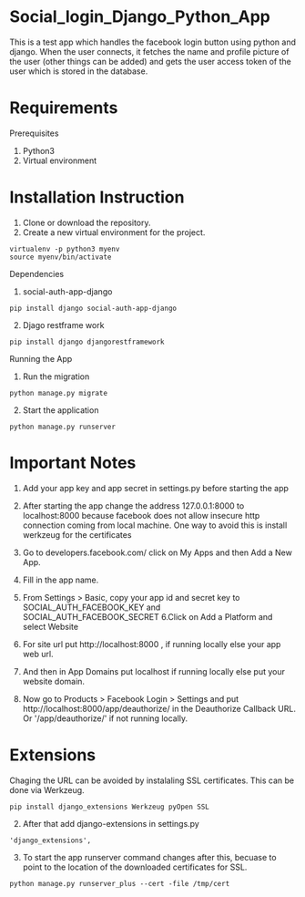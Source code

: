 # Social_login_Django_Python_App
This is a test app which handles the facebook login button using python and django. When the user connects, it fetches the name and profile picture of the user (other things can be added) and gets the user access token of the user which is stored in the database.

# Requirements 

Prerequisites
1. Python3
2. Virtual environment



# Installation Instruction
1. Clone or download the repository.
2. Create a new virtual environment for the project. 

```
virtualenv -p python3 myenv
source myenv/bin/activate

```
 Dependencies
1. social-auth-app-django
```
pip install django social-auth-app-django 

```
2. Djago restframe work
```
pip install django djangorestframework
```
Running the App 
1. Run the migration 
```
python manage.py migrate
```
2. Start the application 
```
python manage.py runserver
```

# Important Notes
1. Add your app key and app secret in settings.py before starting the app

2. After starting the app change the address 127.0.0.1:8000 to localhost:8000 because facebook does not allow insecure http connection coming from local machine. One way to avoid this is install werkzeug for the certificates

3. Go to developers.facebook.com/ click on My Apps and then Add a New App.
4. Fill in the app name.
5. From Settings > Basic, copy your app id and secret key to SOCIAL_AUTH_FACEBOOK_KEY and SOCIAL_AUTH_FACEBOOK_SECRET
6.Click on Add a Platform and select Website
7. For site url put http://localhost:8000 , if running locally else your app web url.
8. And then in App Domains put localhost if running locally else put your website domain.
9. Now go to Products > Facebook Login > Settings and put http://localhost:8000/app/deauthorize/ in the Deauthorize Callback URL. Or '/app/deauthorize/' if not running locally.

# Extensions 

Chaging the URL can be avoided by instalaling SSL certificates. This can be done via Werkzeug.
```
pip install django_extensions Werkzeug pyOpen SSL
```
2. After that add django-extensions in settings.py 
```
'django_extensions',
```
3. To start the app runserver command changes after this, becuase to point to the location of the downloaded certificates for SSL. 
```
python manage.py runserver_plus --cert -file /tmp/cert

```
